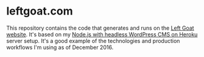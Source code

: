 # leftgoat.com
This repository contains the code that generates and runs on the [Left Goat website](https://leftgoat.com).  It's based on my [Node.js with headless WordPress CMS on Heroku](https://github.com/codyml/node-headless-wordpress) server setup.  It's a good example of the technologies and production workflows I'm using as of December 2016.
